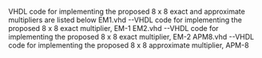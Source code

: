 VHDL code for implementing the proposed 8 x 8 exact and approximate multipliers are listed below
EM1.vhd --VHDL code for implementing the proposed 8 x 8 exact  multiplier, EM-1 
EM2.vhd --VHDL code for implementing the proposed 8 x 8 exact  multiplier, EM-2 
APM8.vhd --VHDL code for implementing the proposed 8 x 8 approximate  multiplier, APM-8 
